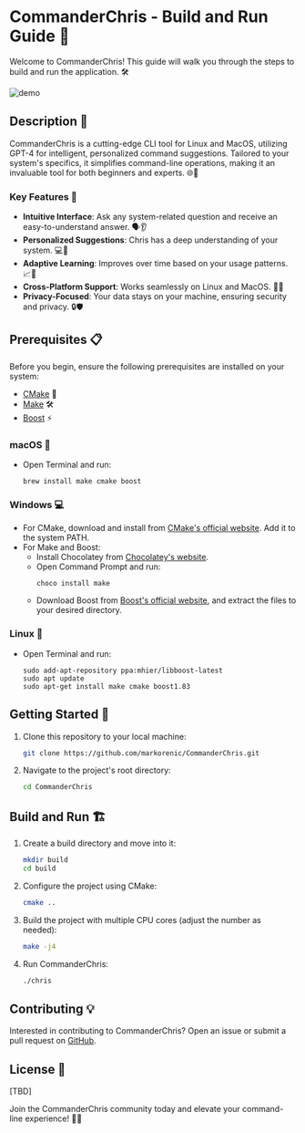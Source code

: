 # CommanderChris - Build and Run Guide 🚀

Welcome to CommanderChris! This guide will walk you through the steps to build and run the application. 🛠️

![demo](https://github.com/CommanderChrisOrg/CommanderChris/assets/43506607/8f1b4fcc-35f0-4da3-9767-f036f27d16e8)

## Description 📖

CommanderChris is a cutting-edge CLI tool for Linux and MacOS, utilizing GPT-4 for intelligent, personalized command suggestions. Tailored to your system's specifics, it simplifies command-line operations, making it an invaluable tool for both beginners and experts. 🌐🤖

### Key Features 🔑

- **Intuitive Interface**: Ask any system-related question and receive an easy-to-understand answer. 🗣️👂
- **Personalized Suggestions**: Chris has a deep understanding of your system. 💻🔧
- **Adaptive Learning**: Improves over time based on your usage patterns. 📈🧠
- **Cross-Platform Support**: Works seamlessly on Linux and MacOS. 🍏🐧
- **Privacy-Focused**: Your data stays on your machine, ensuring security and privacy. 🔒🛡️

## Prerequisites 📋

Before you begin, ensure the following prerequisites are installed on your system:

- [CMake](https://cmake.org/) 🔧
- [Make](https://www.gnu.org/software/make/) 🛠️
- [Boost](https://www.boost.org/) ⚡

### macOS 🍏
- Open Terminal and run:
  ```
  brew install make cmake boost
  ```

### Windows 💻
- For CMake, download and install from [CMake's official website](https://cmake.org/download/). Add it to the system PATH.
- For Make and Boost:
  - Install Chocolatey from [Chocolatey's website](https://chocolatey.org/).
  - Open Command Prompt and run:
    ```
    choco install make
    ```
  - Download Boost from [Boost's official website](https://www.boost.org/users/download/), and extract the files to your desired directory.

### Linux 🐧
- Open Terminal and run:
  ```
  sudo add-apt-repository ppa:mhier/libboost-latest
  sudo apt update
  sudo apt-get install make cmake boost1.83
  ```

## Getting Started 🌟

1. Clone this repository to your local machine:
   ```bash
   git clone https://github.com/markorenic/CommanderChris.git
   ```

2. Navigate to the project's root directory:
   ```bash
   cd CommanderChris
   ```

## Build and Run 🏗️

1. Create a build directory and move into it:
   ```bash
   mkdir build
   cd build
   ```

2. Configure the project using CMake:
   ```bash
   cmake ..
   ```

3. Build the project with multiple CPU cores (adjust the number as needed):
   ```bash
   make -j4
   ```

4. Run CommanderChris:
   ```bash
   ./chris
   ```

## Contributing 💡

Interested in contributing to CommanderChris? Open an issue or submit a pull request on [GitHub](https://github.com/markorenic/CommanderChris).

## License 📄

[TBD]

Join the CommanderChris community today and elevate your command-line experience! 💫🚀

